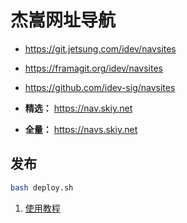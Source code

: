 # 杰嵩网址导航

- https://git.jetsung.com/idev/navsites
- https://framagit.org/idev/navsites
- https://github.com/idev-sig/navsites

- **精选：** https://nav.skiy.net
- **全量：** https://navs.skiy.net

## 发布

```bash
bash deploy.sh
```

1. [使用教程](https://git.jetsung.com/idev/navsites/-/wikis/%E4%BD%BF%E7%94%A8%E6%95%99%E7%A8%8B)
